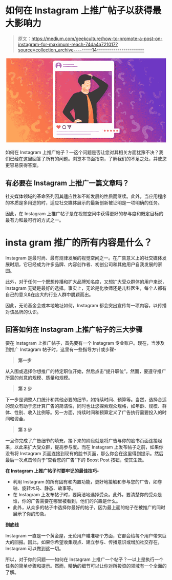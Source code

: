 # 如何在 Instagram 上推广帖子以获得最大影响力

> 原文：<https://medium.com/geekculture/how-to-promote-a-post-on-instagram-for-maximum-reach-74da4a721017?source=collection_archive---------14----------------------->

![](img/85cffbde0db21a5bbff936a3060106ce.png)

如何在 Instagram 上推广帖子？—这个问题是否让您对其相关方面犹豫不决？我们已经在这里回答了所有的问题。浏览本书面指南，了解我们的不足之处，并使您更容易获得答案。

## 有必要在 Instagram 上推广一篇文章吗？

社交媒体领域的革命系列因其适应性和不断发展的性质而继续。此外，当应用程序的本质是多用途的时，适应社交媒体展示的最新创新被证明是一项明确的任务。

因此，在 Instagram 上推广帖子是在视觉空间中获得更好的参与度和既定目标的最有力和最可行的方式之一。

# **insta gram 推广的所有内容是什么？**

Instagram 是最时尚、最有规律发展的视觉空间之一。在广告意义上的社交媒体发展时期，它已经成为许多品牌、内容创作者、初创公司和其他用户自我发展的家园。

此外，对于任何一个既想传播和扩大品牌知名度，又想扩大受众群体的用户来说，Instagram 无疑是最好的选择。事实上，无论是化妆师还是儿科医生，每个人都有自己的意义&在庞大的行业人群中脱颖而出。

因此，无论基金会或本地地址如何，Instagram 都会突出宣传每一项内容，以传播对该品牌的认识。

## **回答如何在 Instagram 上推广帖子的三大步骤**

要在 Instagram 上推广帖子，首先要有一个 Instagram 专业账户。现在，当涉及到推广 Instagram 帖子时，这里有一些指导方针或步骤-

> **第一步**

从入围或选择你想推广的特定职位开始，然后点击“提升职位”。然而，要遵守推广所需的创意的规模、质量和规模。

> **第 2 步**

下一步是调整人口统计和其他必要的细节，如持续时间、预算等。当然，选择合适的观众有助于您计算广告的简洁性，同时也让您探索观众规格，如年龄、规模、群体、性别、收入比例等。另一方面，持续时间和预算定义了广告执行需要投入的时间和资金。

> **第 3 步**

一旦你完成了广告细节的填充，接下来的阶段就是将广告与你的脸书页面连接起来，以此来扩大受众群，提高参与度。而在 Instagram 上发布帖子之前，如果你没有将 Instagram 页面连接到现有的脸书页面，那么你会在这里得到提示。然后最后一次点击倾向于“查看您的广告”下的 Boost Post 按钮，使其生效。

**在 Instagram 上推广帖子时要牢记的最佳技巧-**

*   利用 Instagram 的所有固有和内置功能，更好地接触和参与您的广告，如卷轴、旋转木马、静态、故事等。
*   在 Instagram 上发布帖子时，要简洁地选择受众。此外，要清楚你的受众是谁，你的广告需要在哪里被看到，他们的兴趣是什么。
*   此外，从众多的帖子中选择你最好的帖子，因为最上面的帖子在被推广的同时展示了你的形象。

**到底线**

Instagram 一直是一个黄金屋，无论用户瞄准哪个方面，它都会给每个用户带来巨大的回报。因此，如果你希望收集观点、建立参与、传播意识或增加社交存在，Instagram 可以做到这一切。

所以，对于你的问题——如何在 Instagram 上推广一个帖子？—以上是执行一个任务的简单步骤和提示。然而，精确的细节可以让你对所投资的领域有一个全面的了解。
